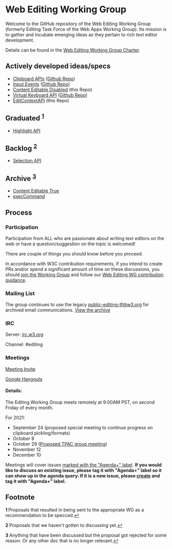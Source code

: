 Web Editing Working Group
=========================

Welcome to the GitHub repository of the Web Editing Working Group 
(formerly Editing Task Force of the Web Apps Working Group). Its
mission is to gather and incubate emerging ideas as they pertain 
to rich text editor development.

Details can be found in the [Web Editing Working Group Charter](https://www.w3.org/2021/06/web-editing-wg-charter.html).

## Actively developed ideas/specs

* [Clipboard APIs](https://www.w3.org/TR/clipboard-apis/) ([Github Repo](https://github.com/w3c/clipboard-apis/))
* [Input Events](https://w3c.github.io/input-events/) ([Github Repo](https://github.com/w3c/input-events/))
* [Content Editable Disabled](https://w3c.github.io/editing/docs/contentEditableDisabled/) (this Repo)
* [Virtual Keyboard API](https://www.w3.org/TR/virtual-keyboard/) ([Github Repo](https://github.com/w3c/virtual-keyboard/))
* [EditContextAPI](docs/EditContext/explainer.md) (this Repo)

## Graduated <sup id="graddedRef">[1](#graddefFootnote)</sup>

* [Highlight API](https://drafts.csswg.org/css-highlight-api-1/)

## Backlog <sup id="backlogdRef">[2](#backlogdefFootnote)</sup>

* [Selection API](https://w3c.github.io/selection-api/)

## Archive <sup id="archivedRef">[3](#archivedFootnote)</sup>

* [Content Editable True](http://w3c.github.io/editing/docs/contentEditableTrue/)
* [execCommand](http://w3c.github.io/editing/docs/execCommand/)

## Process

### Participation
Participation from ALL who are passionate about writing text editors on the web 
or have a question/suggestion on the topic is welcomed!

There are couple of things you should know before you proceed.

In accordance with W3C contribution requirements, if you intend to create PRs 
and/or spend a significant amount of time on these discussions, you should 
[join the Working Group](https://www.w3.org/2004/01/pp-impl/131776/join) and 
follow our [Web Editing WG contribution guidance](https://github.com/w3c/editing/blob/gh-pages/CONTRIBUTING.md).

### Mailing List

The group continues to use the legacy 
<a href="mailto:public-editing-tf@w3.org">public-editing-tf@w3.org</a> for archived 
email communications. [View the archive](https://lists.w3.org/Archives/Public/public-editing-tf/)

### IRC

Server: [irc.w3.org](http://irc.w3.org/)

Channel: #editing

### Meetings

[Meeting Invite](https://calendar.google.com/event?action=TEMPLATE&tmeid=MDVjYWxldXFiNDhiN3JmMHFqY3FiamRoOTdfMjAyMDEyMTFUMTcwMDAwWiAxN2xtdTNwaHZoamhlaDJpdTljYmppZnI3Y0Bn&tmsrc=17lmu3phvhjheh2iu9cbjifr7c%40group.calendar.google.com&scp=ALL)

[Google Hangouts](https://meet.google.com/pdx-dnmm-cen)

#### Details:
The Editing Working Group meets remotely at 9:00AM PST, on second Friday of every month.

For 2021:
* September 24 (proposed special meeting to continue progress on clipboard pickling/formats)
* October 8
* October 29 ([Proposed TPAC group meeting](https://www.w3.org/wiki/TPAC/2021/GroupMeetings#WG.2FIG.2FBG_Group_Meetings_details))
* November 12
* December 10

Meetings will cover issues [marked with the "Agenda+" label](https://github.com/w3c/editing/labels/Agenda%2B). **If you would like to discuss an existing issue, please tag it with "Agenda+" label so it can show up in the agenda query. If it is a new issue, please [create](https://github.com/w3c/editing/issues/new) and tag it with "Agenda+" label.**

## Footnote

<b id="graddefFootnote">1 </b>Proposals that resulted in being sent to the appropriate WG as a recommendation to be specced.[↩](#graddedRef)

<b id="backlogdefFootnote">2 </b>Proposals that we haven't gotten to discussing yet.[↩](#backlogdRef)

<b id="archivedFootnote">3 </b>Anything that have been discussed but the proposal got rejected for some reason. Or any other doc that is no longer relevant.[↩](#archivedRef)
